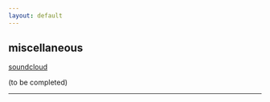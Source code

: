 ```yaml
---
layout: default
---
```


## miscellaneous

[soundcloud](https://soundcloud.com/lilkadel) <br/>


(to be completed)

<hr>

<a href="{{ site.baseurl }}/index.html"><i class='fa fa-home'></i>
 